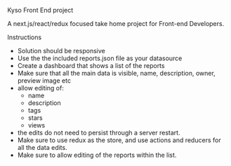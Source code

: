 Kyso Front End project

A next.js/react/redux focused take home project for Front-end Developers.

Instructions

- Solution should be responsive
- Use the the included reports.json file as your datasource
- Create a dashboard that shows a list of the reports
- Make sure that all the main data is visible, name, description, owner, preview image etc
- allow editing of:
    - name
    - description
    - tags
    - stars
    - views
- the edits do not need to persist through a server restart.
- Make sure to use redux as the store, and use actions and reducers for all the data edits.
- Make sure to allow editing of the reports within the list.
